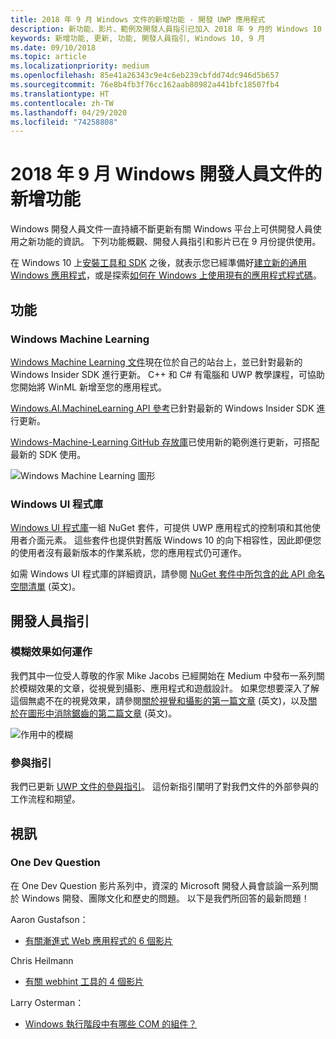 ```yaml
---
title: 2018 年 9 月 Windows 文件的新增功能 - 開發 UWP 應用程式
description: 新功能、影片、範例及開發人員指引已加入 2018 年 9 月的 Windows 10 開發人員文件中。
keywords: 新增功能, 更新, 功能, 開發人員指引, Windows 10, 9 月
ms.date: 09/10/2018
ms.topic: article
ms.localizationpriority: medium
ms.openlocfilehash: 85e41a26343c9e4c6eb239cbfdd74dc946d5b657
ms.sourcegitcommit: 76e8b4fb3f76cc162aab80982a441bfc18507fb4
ms.translationtype: HT
ms.contentlocale: zh-TW
ms.lasthandoff: 04/29/2020
ms.locfileid: "74258808"
---
```

# <a name="whats-new-in-the-windows-developer-docs-in-september-2018"></a>2018 年 9 月 Windows 開發人員文件的新增功能

Windows 開發人員文件一直持續不斷更新有關 Windows 平台上可供開發人員使用之新功能的資訊。 下列功能概觀、開發人員指引和影片已在 9 月份提供使用。

在 Windows 10 上[安裝工具和 SDK](https://developer.microsoft.com/windows/downloads#_blank) 之後，就表示您已經準備好[建立新的通用 Windows 應用程式](../get-started/create-uwp-apps.md)，或是探索[如何在 Windows 上使用現有的應用程式程式碼](../porting/index.md)。

## <a name="features"></a>功能

### <a name="windows-machine-learning"></a>Windows Machine Learning

[Windows Machine Learning 文件](https://docs.microsoft.com/windows/ai/)現在位於自己的站台上，並已針對最新的 Windows Insider SDK 進行更新。 C++ 和 C# 有電腦和 UWP 教學課程，可協助您開始將 WinML 新增至您的應用程式。

[Windows.AI.MachineLearning API 參考](https://docs.microsoft.com/uwp/api/windows.ai.machinelearning)已針對最新的 Windows Insider SDK 進行更新。

[Windows-Machine-Learning GitHub 存放庫](https://github.com/Microsoft/Windows-Machine-Learning)已使用新的範例進行更新，可搭配最新的 SDK 使用。

![Windows Machine Learning 圖形](images/winml-graphic.png)

### <a name="windows-ui-library"></a>Windows UI 程式庫

[Windows UI 程式庫](https://docs.microsoft.com/uwp/toolkits/winui/)一組 NuGet 套件，可提供 UWP 應用程式的控制項和其他使用者介面元素。 這些套件也提供對舊版 Windows 10 的向下相容性，因此即便您的使用者沒有最新版本的作業系統，您的應用程式仍可運作。

如需 Windows UI 程式庫的詳細資訊，請參閱 [NuGet 套件中所包含的此 API 命名空間清單](https://docs.microsoft.com/uwp/api/overview/winui/) \(英文\)。

## <a name="developer-guidance"></a>開發人員指引

### <a name="how-blur-effects-work"></a>模糊效果如何運作

我們其中一位受人尊敬的作家 Mike Jacobs 已經開始在 Medium 中發布一系列關於模糊效果的文章，從視覺到攝影、應用程式和遊戲設計。 如果您想要深入了解這個無處不在的視覺效果，請參閱[關於視覺和攝影的第一篇文章](https://medium.com/microsoft-design/science-in-the-system-how-blur-effects-work-8b0590996e09) \(英文\)，以及[關於在圖形中消除鋸齒的第二篇文章](https://medium.com/microsoft-design/science-in-the-system-how-blur-effects-work-part-2-c5589a738515) \(英文\)。

![作用中的模糊](images/blur-example.jpg)

### <a name="contributing-guidance"></a>參與指引

我們已更新 [UWP 文件的參與指引](https://github.com/MicrosoftDocs/windows-uwp/blob/docs/CONTRIBUTING.md)。 這份新指引闡明了對我們文件的外部參與的工作流程和期望。

## <a name="videos"></a>視訊

### <a name="one-dev-question"></a>One Dev Question

在 One Dev Question 影片系列中，資深的 Microsoft 開發人員會談論一系列關於 Windows 開發、團隊文化和歷史的問題。 以下是我們所回答的最新問題！

Aaron Gustafson：

* [有關漸進式 Web 應用程式的 6 個影片](https://www.youtube.com/playlist?list=PLWs4_NfqMtoyPHoI-CIB71mEq-om6m35I)

Chris Heilmann

* [有關 webhint 工具的 4 個影片](https://www.youtube.com/watch?v=eXfmxmiA00Y&list=PLWs4_NfqMtow00LM-vgyECAlMDxx84Q2v)

Larry Osterman：

* [Windows 執行階段中有哪些 COM 的組件？](https://youtu.be/_nsMjHqRn1w)